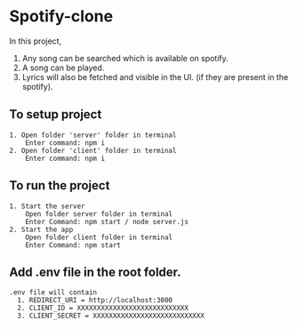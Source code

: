 # Spotify-clone

In this project, 
  1. Any song can be searched which is available on spotify. 
  2. A song can be played. 
  3. Lyrics will also be fetched and visible in the UI. (if they are present in the spotify).

## To setup project
    1. Open folder 'server' folder in terminal
        Enter command: npm i
    2. Open folder 'client' folder in terminal
        Enter command: npm i

## To run the project
    1. Start the server
        Open folder server folder in terminal
        Enter Command: npm start / node server.js
    2. Start the app
        Open folder client folder in terminal
        Enter Command: npm start
  
## Add .env file in the root folder.
    .env file will contain 
      1. REDIRECT_URI = http://localhost:3000
      2. CLIENT_ID = XXXXXXXXXXXXXXXXXXXXXXXXXXXX
      3. CLIENT_SECRET = XXXXXXXXXXXXXXXXXXXXXXXXXXXX
    
    

